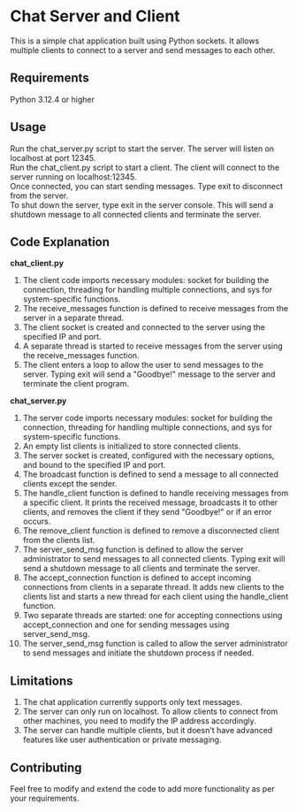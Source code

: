 # Chat Server and Client
This is a simple chat application built using Python sockets. It allows multiple clients to connect to a server and send messages to each other.

## Requirements
Python 3.12.4 or higher

## Usage
Run the chat_server.py script to start the server. The server will listen on localhost at port 12345.  
Run the chat_client.py script to start a client. The client will connect to the server running on localhost:12345.  
Once connected, you can start sending messages. Type exit to disconnect from the server.  
To shut down the server, type exit in the server console. This will send a shutdown message to all connected clients and terminate the server.  

## Code Explanation
**chat_client.py**
1. The client code imports necessary modules: socket for building the connection, threading for handling multiple connections, and sys for system-specific functions.  
2. The receive_messages function is defined to receive messages from the server in a separate thread.  
3. The client socket is created and connected to the server using the specified IP and port.  
4. A separate thread is started to receive messages from the server using the receive_messages function.  
5. The client enters a loop to allow the user to send messages to the server. Typing exit will send a "Goodbye!" message to the server and terminate the client program.  
   
**chat_server.py**
1. The server code imports necessary modules: socket for building the connection, threading for handling multiple connections, and sys for system-specific functions.  
2. An empty list clients is initialized to store connected clients.  
3. The server socket is created, configured with the necessary options, and bound to the specified IP and port.  
4. The broadcast function is defined to send a message to all connected clients except the sender.  
5. The handle_client function is defined to handle receiving messages from a specific client. It prints the received message, broadcasts it to other clients, and removes the client if they send "Goodbye!" or if an error occurs.  
6. The remove_client function is defined to remove a disconnected client from the clients list.  
7. The server_send_msg function is defined to allow the server administrator to send messages to all connected clients. Typing exit will send a shutdown message to all clients and terminate the server.  
8. The accept_connection function is defined to accept incoming connections from clients in a separate thread. It adds new clients to the clients list and starts a new thread for each client using the handle_client function.  
9. Two separate threads are started: one for accepting connections using accept_connection and one for sending messages using server_send_msg. 
10. The server_send_msg function is called to allow the server administrator to send messages and initiate the shutdown process if needed.
    
## Limitations
1. The chat application currently supports only text messages.  
2. The server can only run on localhost. To allow clients to connect from other machines, you need to modify the IP address accordingly.  
3. The server can handle multiple clients, but it doesn't have advanced features like user authentication or private messaging.

## Contributing
Feel free to modify and extend the code to add more functionality as per your requirements.  

